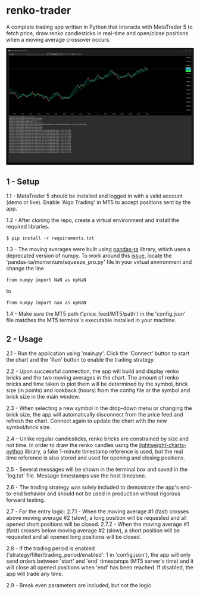 # renko-trader
A complete trading app written in Python that interacts with MetaTrader 5 to fetch price, draw renko candlesticks in real-time and open/close positions when a moving average crossover occurs.

![](renko-trader-app.png)

## 1 - Setup
1.1 - MetaTrader 5 should be installed and logged in with a valid account (demo or live). Enable 'Algo Trading' in MT5 to accept positions sent by the app.

1.2 - After cloning the repo, create a virtual environment and install the required libraries.
```
$ pip install -r requirements.txt
```

1.3 - The moving averages were built using [pandas-ta](https://github.com/twopirllc/pandas-ta) library, which uses a deprecated version of numpy. To work around this [issue](https://github.com/twopirllc/pandas-ta/issues/799), locate the 'pandas-ta/momentum/squeeze_pro.py' file in your virtual environment and change the line
```
from numpy import NaN as npNaN
```
to
```
from numpy import nan as npNaN
```

1.4 - Make sure the MT5 path ('price_feed/MT5/path') in the 'config.json' file matches the MT5 terminal's executable installed in your machine.

## 2 - Usage
2.1 - Run the application using 'main.py'. Click the 'Connect' button to start the chart and the 'Run' button to enable the trading strategy.

2.2 - Upon successful connection, the app will build and display renko bricks and the two moving averages in the chart. The amount of renko bricks and time taken to plot them will be determined by the symbol, brick size (in points) and lookback (hours) from the config file or the symbol and brick size in the main window. 

2.3 - When selecting a new symbol in the drop-down menu or changing the brick size, the app will automatically disconnect from the price feed and refresh the chart. Connect again to update the chart with the new symbol/brick size.

2.4 - Unlike regular candlesticks, renko bricks are constrained by size and not time. In order to draw the renko candles using the [lightweight-charts-python](https://github.com/louisnw01/lightweight-charts-python) library, a fake 1-minute timestamp reference is used, but the real time reference is also stored and used for opening and closing positions. 

2.5 - Several messages will be shown in the terminal box and saved in the 'log.txt' file. Message timestamps use the host timezone.

2.6 - The trading strategy was solely included to demostrate the app's end-to-end behavior and should not be used in production without rigorous forward testing. 

2.7 - For the entry logic:
2.7.1 - When the moving average #1 (fast) crosses above moving average #2 (slow), a long position will be requested and all opened short positions will be closed. 
2.7.2 - When the moving average #1 (fast) crosses below moving average #2 (slow), a short position will be requested and all opened long positions will be closed.

2.8 - If the trading period is enabled ('strategy/filter/trading_period/enabled': 1 in 'config.json'), the app will only send orders between 'start' and 'end' timestamps (MT5 server's time) and it will close all opened positions when 'end' has been reached. If disabled, the app will trade any time. 

2.9 - Break even parameters are included, but not the logic.

